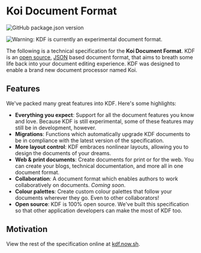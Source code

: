 # Koi Document Format

![GitHub package.json version][1.0]

![Warning: KDF is currently an experimental document format.][1.1]

The following is a technical specification for the **Koi Document Format**.
KDF is an [open source][1.2], [JSON][1.3] based document format, that aims to
breath some life back into your document editing experience. KDF was designed
to enable a brand new document processor named Koi.

[1.0]: https://img.shields.io/github/package-json/v/sean0x42/kdf?color=%233eaf7c&style=flat-square
[1.1]: https://i.imgur.com/tZn38eJ.png
[1.2]: https://github.com/sean0x42/kdf
[1.3]: /specification/json


## Features

We've packed many great features into KDF. Here's some highlights:

 - **Everything you expect**: Support for all the document features you know
   and love. Because KDF is still experimental, some of these features may
   still be in development, however.
 - **Migrations**: Functions which automatically upgrade KDF documents to be in
   compliance with the latest version of the specification.
 - **More layout control**: KDF embraces nonlinear layouts, allowing you to
   design the documents of your dreams.
 - **Web & print documents**: Create documents for print or for the web. You can
   create your blogs, technical documentation, and more all in one document
   format.
 - **Collaboration**: A document format which enables authors to work
   collaboratively on documents. *Coming soon*.
 - **Colour palettes**: Create custom colour palettes that follow your documents
   wherever they go. Even to other collaborators!
 - **Open source**: KDF is 100% open source. We've built this specification so
   that other application developers can make the most of KDF too.


## Motivation

View the rest of the specification online at [kdf.now.sh][2.0].

[2.0]: https://kdf.now.sh
